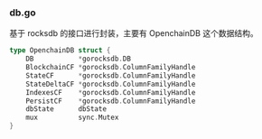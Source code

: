 ### db.go

基于 rocksdb 的接口进行封装，主要有 OpenchainDB 这个数据结构。

```go
type OpenchainDB struct {
	DB           *gorocksdb.DB
	BlockchainCF *gorocksdb.ColumnFamilyHandle
	StateCF      *gorocksdb.ColumnFamilyHandle
	StateDeltaCF *gorocksdb.ColumnFamilyHandle
	IndexesCF    *gorocksdb.ColumnFamilyHandle
	PersistCF    *gorocksdb.ColumnFamilyHandle
	dbState      dbState
	mux          sync.Mutex
}

```
